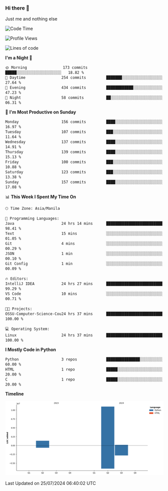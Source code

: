 ### Hi there 👋

Just me and nothing else


<!--START_SECTION:waka-->
![Code Time](http://img.shields.io/badge/Code%20Time-535%20hrs%205%20mins-blue)

![Profile Views](http://img.shields.io/badge/Profile%20Views-6-blue)

![Lines of code](https://img.shields.io/badge/From%20Hello%20World%20I%27ve%20Written-12.5%20million%20lines%20of%20code-blue)

**I'm a Night 🦉** 

```text
🌞 Morning                173 commits         █████░░░░░░░░░░░░░░░░░░░░   18.82 % 
🌆 Daytime                254 commits         ███████░░░░░░░░░░░░░░░░░░   27.64 % 
🌃 Evening                434 commits         ████████████░░░░░░░░░░░░░   47.23 % 
🌙 Night                  58 commits          ██░░░░░░░░░░░░░░░░░░░░░░░   06.31 % 
```
📅 **I'm Most Productive on Sunday** 

```text
Monday                   156 commits         ████░░░░░░░░░░░░░░░░░░░░░   16.97 % 
Tuesday                  107 commits         ███░░░░░░░░░░░░░░░░░░░░░░   11.64 % 
Wednesday                137 commits         ████░░░░░░░░░░░░░░░░░░░░░   14.91 % 
Thursday                 139 commits         ████░░░░░░░░░░░░░░░░░░░░░   15.13 % 
Friday                   100 commits         ███░░░░░░░░░░░░░░░░░░░░░░   10.88 % 
Saturday                 123 commits         ███░░░░░░░░░░░░░░░░░░░░░░   13.38 % 
Sunday                   157 commits         ████░░░░░░░░░░░░░░░░░░░░░   17.08 % 
```


📊 **This Week I Spent My Time On** 

```text
🕑︎ Time Zone: Asia/Manila

💬 Programming Languages: 
Java                     24 hrs 14 mins      █████████████████████████   98.41 % 
Text                     15 mins             ░░░░░░░░░░░░░░░░░░░░░░░░░   01.05 % 
Git                      4 mins              ░░░░░░░░░░░░░░░░░░░░░░░░░   00.29 % 
JSON                     1 min               ░░░░░░░░░░░░░░░░░░░░░░░░░   00.10 % 
Git Config               1 min               ░░░░░░░░░░░░░░░░░░░░░░░░░   00.09 % 

🔥 Editors: 
IntelliJ IDEA            24 hrs 27 mins      █████████████████████████   99.29 % 
VS Code                  10 mins             ░░░░░░░░░░░░░░░░░░░░░░░░░   00.71 % 

🐱‍💻 Projects: 
OSSU-Computer-Science-Cou24 hrs 37 mins      █████████████████████████   100.00 % 

💻 Operating System: 
Linux                    24 hrs 37 mins      █████████████████████████   100.00 % 
```

**I Mostly Code in Python** 

```text
Python                   3 repos             ███████████████░░░░░░░░░░   60.00 % 
HTML                     1 repo              █████░░░░░░░░░░░░░░░░░░░░   20.00 % 
C                        1 repo              █████░░░░░░░░░░░░░░░░░░░░   20.00 % 
```



**Timeline**

![Lines of Code chart](https://raw.githubusercontent.com/brutist/brutist/main/assets/bar_graph.png)


 Last Updated on 25/07/2024 06:40:02 UTC
<!--END_SECTION:waka-->
